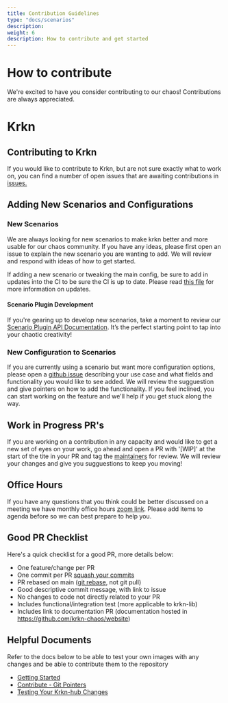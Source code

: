 ```yaml
---
title: Contribution Guidelines
type: "docs/scenarios"
description: 
weight: 6
description: How to contribute and get started
---
```


# How to contribute

We're excited to have you consider contributing to our chaos! Contributions are always appreciated. 

# Krkn 

## Contributing to Krkn

If you would like to contribute to Krkn, but are not sure exactly what to work on, you can find a number of open issues that are awaiting contributions in
[issues.](https://github.com/krkn-chaos/krkn/issues?q=is%3Aissue%20state%3Aopen%20label%3A%22good%20first%20issue%22)

## Adding New Scenarios and Configurations

### New Scenarios 

We are always looking for new scenarios to make krkn better and more usable for our chaos community. If you have any ideas, please first open an issue to explain the new scenario you are wanting to add. We will review and respond with ideas of how to get started. 

If adding a new scenario or tweaking the main config, be sure to add in updates into the CI to be sure the CI is up to date.
Please read [this file](https://krkn-chaos.dev/docs/getting-started/#adding-new-scenarios) for more information on updates.

#### Scenario Plugin Development

If you're gearing up to develop new scenarios, take a moment to review our
[Scenario Plugin API Documentation](../developers-guide/scenario_plugin_api.md).
It’s the perfect starting point to tap into your chaotic creativity!

### New Configuration to Scenarios 

If you are currently using a scenario but want more configuration options, please open a [github issue](https://github.com/krkn-chaos/krkn/issues) describing your use case and what fields and functionality you would like to see added. We will review the sugguestion and give pointers on how to add the functionality. If you feel inclined, you can start working on the feature and we'll help if you get stuck along the way. 


## Work in Progress PR's 
If you are working on a contribution in any capacity and would like to get a new set of eyes on your work, go ahead and open a PR with '[WIP]' at the start of the tite in your PR and tag the [maintainers](https://github.com/krkn-chaos/krkn/blob/main/MAINTAINERS.md) for review. We will review your changes and give you sugguestions to keep you moving! 

## Office Hours
If you have any questions that you think could be better discussed on a meeting we have monthly office hours [zoom link](https://zoom-lfx.platform.linuxfoundation.org/meetings/krkn?view=month). Please add items to agenda before so we can best prepare to help you.

## Good PR Checklist 
Here's a quick checklist for a good PR, more details below:
- One feature/change per PR
- One commit per PR [squash your commits](contribute.md#squash-commits)
- PR rebased on main ([git rebase](contribute.md#rebase-with-upstream), not git pull)
- Good descriptive commit message, with link to issue
- No changes to code not directly related to your PR
- Includes functional/integration test (more applicable to krkn-lib)
- Includes link to documentation PR (documentation hosted in https://github.com/krkn-chaos/website)

## Helpful Documents
Refer to the docs below to be able to test your own images with any changes and be able to contribute them to the repository
- [Getting Started](/docs/contribution-guidelines/getting-started.md)
- [Contribute - Git Pointers](/docs/contribution-guidelines/git-pointers.md)
- [Testing Your Krkn-hub Changes](/docs/contribution-guidelines/testing-changes.md)

